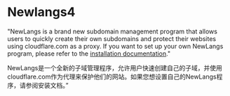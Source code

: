 # Newlangs4

"NewLangs is a brand new subdomain management program that allows users to quickly create their own subdomains and protect their websites using cloudflare.com as a proxy. If you want to set up your own NewLangs program, please refer to the [installation documentation](https://langsteam.feishu.cn/docx/HS8rdVV7roIDWjxJ660cv8j3ntd?from=from_copylink)."

NewLangs是一个全新的子域管理程序，允许用户快速创建自己的子域，并使用cloudflare.com作为代理来保护他们的网站。如果您想设置自己的NewLangs程序，请参阅安装文档。”
